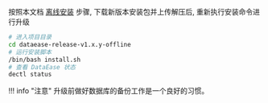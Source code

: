 
按照本文档 [离线安装](./offline_installation.md) 步骤, 下载新版本安装包并上传解压后, 重新执行安装命令进行升级

```sh
# 进入项目目录
cd dataease-release-v1.x.y-offline
# 运行安装脚本
/bin/bash install.sh
# 查看 DataEase 状态
dectl status
```

!!! info "注意"
	升级前做好数据库的备份工作是一个良好的习惯。